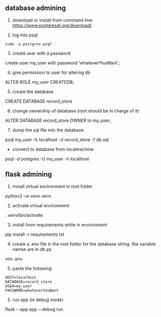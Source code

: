 
database admining
-----------------
1. download or install from command line: https://www.postgresql.org/download/

2. log into psql
```
sudo -u postgres psql
```

3. create user with a password

create user my_user with password 'whateverYouWant';

4. give permission to user for altering db

ALTER ROLE my_user CREATEDB;

5. create the database

CREATE DATABASE record_store

6. change ownership of database (root should be in charge of it)

ALTER DATABASE record_store OWNER to my_user;

7. dump the sql file into the database:

psql my_user -h localhost -d record_store -f db.sql

* connect to database from localmachine

psql -d postgres -U my_user -h localhost

flask admining
--------------
1. install virtual environment in root folder 

python3 -m venv venv

2. activate virtual environment

. venv/bin/activate

3. install from requirements while in environment

pip install -r requirements.txt

4. create a .env file in the root folder for the database string. the variable namse are in db.py

vim .env

5. paste the following:
```
HOST=localhost
DATABASE=record_store
USER=my_user
PASSWORD=whateverYouWant
```
5. run app (in debug mode)

flask --app app --debug run

